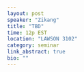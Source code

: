 ```yaml
---
layout: post
speaker: "Zikang"
title: "TBD"
time: 12p EST
location: "LAWSON 3102"
category: seminar
link_abstract: true
bio: ""
---
```

